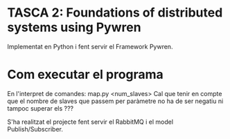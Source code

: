 # TASCA 2:  Foundations of distributed systems using Pywren
Implementat en Python i fent servir el Framework Pywren.
# Com executar el programa
En l'interpret de comandes:
    map.py <num_slaves>
Cal que tenir en compte que el nombre de slaves que passem per paràmetre no ha de ser negatiu ni tampoc superar els ???

S'ha realitzat el projecte fent servir el RabbitMQ i el model Publish/Subscriber.
